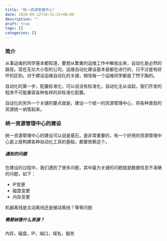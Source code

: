 ```yaml
---
title: "统一资源管理中心"
date: 2020-09-22T10:51:51+08:00
description: ""
draft: true
tags: []
categories: []
---
```


### 简介

从事运维的同学基本都知道，要想从繁重的运维工作中解放出来，自动化是必然的路径。现在无论大小型的公司，运维自动化建设基本是都在进行的，只不过是有好坏的区别。对于建设运维自动化的关键，相信每一个运维同学都是了然于胸的。

自动化的第一步，配置标准化，可以说没有标准化，自动化无从谈起，我们开发的程序不可能兼容各种各样的非标准化配置。

自动化的另外一个关键的要点就是，建设一个统一的资源管理中心，将各种类型的资源统一纳管起来。

### 统一资源管理中心的建设

统一资源管理中心的建设可以说是基石，是非常重要的，有一个好用的资源管理中心是上层构建各种自动化工具的基础，都要依赖这个。

##### 遇到的问题

在建设的过程中，我们遇到了很多问题，其中最为关键的问题就是数据信息不准确的问题，如下：

- IP变更
- 磁盘变更
- 内存变更

机器离线是主动离线还是被动离线？等等问题

##### 需要纳管什么资源？

内存，磁盘，IP，端口，域名，服务





